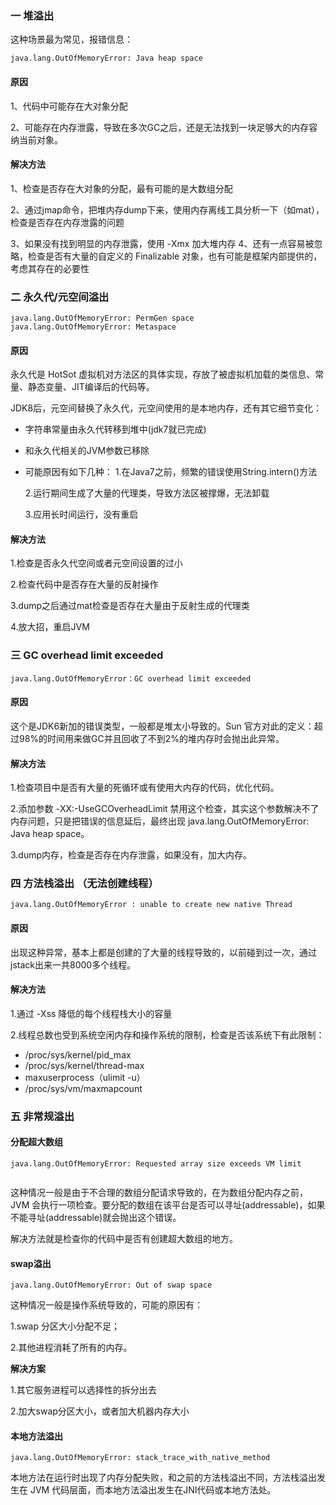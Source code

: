 ### 一 堆溢出

这种场景最为常见，报错信息：
```
java.lang.OutOfMemoryError: Java heap space
```

#### 原因
1、代码中可能存在大对象分配 

2、可能存在内存泄露，导致在多次GC之后，还是无法找到一块足够大的内存容纳当前对象。

#### 解决方法

1、检查是否存在大对象的分配，最有可能的是大数组分配 

2、通过jmap命令，把堆内存dump下来，使用内存离线工具分析一下（如mat），检查是否存在内存泄露的问题 

3、如果没有找到明显的内存泄露，使用 -Xmx 加大堆内存 4、还有一点容易被忽略，检查是否有大量的自定义的 Finalizable 对象，也有可能是框架内部提供的，考虑其存在的必要性

### 二 永久代/元空间溢出
```
java.lang.OutOfMemoryError: PermGen space
java.lang.OutOfMemoryError: Metaspace
```
#### 原因

永久代是 HotSot 虚拟机对方法区的具体实现，存放了被虚拟机加载的类信息、常量、静态变量、JIT编译后的代码等。

JDK8后，元空间替换了永久代，元空间使用的是本地内存，还有其它细节变化：

 - 字符串常量由永久代转移到堆中(jdk7就已完成)
 - 和永久代相关的JVM参数已移除
 - 可能原因有如下几种：
   1.在Java7之前，频繁的错误使用String.intern()方法
   
   2.运行期间生成了大量的代理类，导致方法区被撑爆，无法卸载
   
   3.应用长时间运行，没有重启
   
#### 解决方法

1.检查是否永久代空间或者元空间设置的过小

2.检查代码中是否存在大量的反射操作

3.dump之后通过mat检查是否存在大量由于反射生成的代理类

4.放大招，重启JVM

### 三 GC overhead limit exceeded
```
java.lang.OutOfMemoryError：GC overhead limit exceeded

```

#### 原因
这个是JDK6新加的错误类型，一般都是堆太小导致的。Sun 官方对此的定义：超过98%的时间用来做GC并且回收了不到2%的堆内存时会抛出此异常。

#### 解决方法

1.检查项目中是否有大量的死循环或有使用大内存的代码，优化代码。

2.添加参数 -XX:-UseGCOverheadLimit 禁用这个检查，其实这个参数解决不了内存问题，只是把错误的信息延后，最终出现 java.lang.OutOfMemoryError: Java heap space。

3.dump内存，检查是否存在内存泄露，如果没有，加大内存。

### 四 方法栈溢出 （无法创建线程）
```
java.lang.OutOfMemoryError : unable to create new native Thread

```

#### 原因
出现这种异常，基本上都是创建的了大量的线程导致的，以前碰到过一次，通过jstack出来一共8000多个线程。

#### 解决方法
1.通过 -Xss 降低的每个线程栈大小的容量

2.线程总数也受到系统空闲内存和操作系统的限制，检查是否该系统下有此限制：

- /proc/sys/kernel/pid_max
- /proc/sys/kernel/thread-max
- maxuserprocess（ulimit -u）
- /proc/sys/vm/maxmapcount

### 五 非常规溢出
#### 分配超大数组
```
java.lang.OutOfMemoryError: Requested array size exceeds VM limit


```
这种情况一般是由于不合理的数组分配请求导致的，在为数组分配内存之前，JVM 会执行一项检查。要分配的数组在该平台是否可以寻址(addressable)，如果不能寻址(addressable)就会抛出这个错误。

解决方法就是检查你的代码中是否有创建超大数组的地方。


#### swap溢出
```
java.lang.OutOfMemoryError: Out of swap space

```
这种情况一般是操作系统导致的，可能的原因有：

1.swap 分区大小分配不足；

2.其他进程消耗了所有的内存。

**解决方案**

1.其它服务进程可以选择性的拆分出去

2.加大swap分区大小，或者加大机器内存大小

     
#### 本地方法溢出
     
```
java.lang.OutOfMemoryError: stack_trace_with_native_method

```
本地方法在运行时出现了内存分配失败，和之前的方法栈溢出不同，方法栈溢出发生在 JVM 代码层面，而本地方法溢出发生在JNI代码或本地方法处。


     



